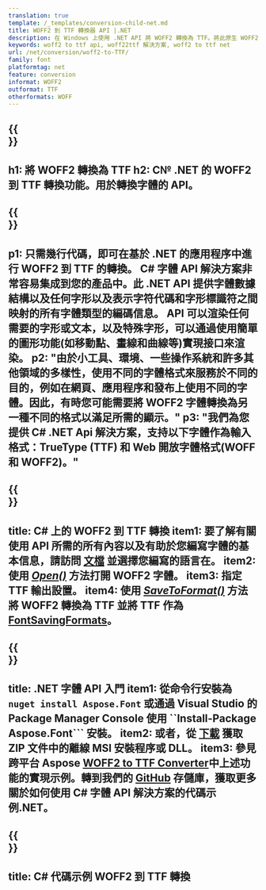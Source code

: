 ```yaml
---
translation: true
template: /_templates/conversion-child-net.md
title: WOFF2 到 TTF 轉換器 API |.NET
description: 在 Windows 上使用 .NET API 將 WOFF2 轉換為 TTF。將此原生 WOFF2 到 TTF 字體轉換功能集成到您自己的解決方案中。
keywords: woff2 to ttf api, woff22ttf 解決方案, woff2 to ttf net
url: /net/conversion/woff2-to-TTF/
family: font
platformtag: net
feature: conversion
informat: WOFF2
outformat: TTF
otherformats: WOFF
---
```


{{<section banner>}}
---
h1: 將 WOFF2 轉換為 TTF
h2: C№ .NET 的 WOFF2 到 TTF 轉換功能。用於轉換字體的 API。
---

{{<section overview>}}
---
p1: 只需幾行代碼，即可在基於 .NET 的應用程序中進行 WOFF2 到 TTF 的轉換。 С# 字體 API 解決方案非常容易集成到您的產品中。此 .NET API 提供字體數據結構以及任何字形以及表示字符代碼和字形標識符之間映射的所有字體類型的編碼信息。 API 可以渲染任何需要的字形或文本，以及特殊字形，可以通過使用簡單的圖形功能(如移動點、畫線和曲線等)實現接口來渲染。
p2: "由於小工具、環境、一些操作系統和許多其他領域的多樣性，使用不同的字體格式來服務於不同的目的，例如在網頁、應用程序和發布上使用不同的字體。因此，有時您可能需要將 WOFF2 字體轉換為另一種不同的格式以滿足所需的顯示。"
p3: "我們為您提供 С# .NET Api 解決方案，支持以下字體作為輸入格式：TrueType (TTF) 和 Web 開放字體格式(WOFF 和 WOFF2)。"
---

{{<section feature1>}}
---
title: C# 上的 WOFF2 到 TTF 轉換
item1: 要了解有關使用 API 所需的所有內容以及有助於您編寫字體的基本信息，請訪問 [文檔](https://docs.aspose.com/font/) 並選擇您編寫的語言在。
item2: 使用 [*Open()*](https://reference.aspose.com/font/net/aspose.font/font/open/) 方法打開 WOFF2 字體。
item3: 指定 TTF 輸出設置。
item4: 使用 [*SaveToFormat()*](https://reference.aspose.com/font/net/aspose.font/font/savetoformat/) 方法將 WOFF2 轉換為 TTF 並將 TTF 作為 [FontSavingFormats](https://參考.aspose.com/font/net/aspose.font/fontsavingformats)。
---

{{<section feature2>}}
---
title: .NET 字體 API 入門
item1: 從命令行安裝為 ```nuget install Aspose.Font``` 或通過 Visual Studio 的 Package Manager Console 使用 ``Install-Package Aspose.Font``` 安裝。
item2: 或者，從 [下載](https://downloads.aspose.com/font/net) 獲取 ZIP 文件中的離線 MSI 安裝程序或 DLL。
item3: 參見跨平台 Aspose [WOFF2 to TTF Converter](https://products.aspose.app/font/conversion/woff2-to-ttf)中上述功能的實現示例。轉到我們的 [GitHub](https://github.com/aspose-font/Aspose.Font-Documentation/tree/master/net-examples) 存儲庫，獲取更多關於如何使用 C# 字體 API 解決方案的代碼示例.NET。
---

{{<section codeexample>}}
---
title: C# 代碼示例 WOFF2 到 TTF 轉換
---